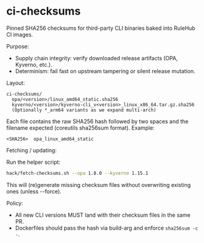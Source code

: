 # ci-checksums

Pinned SHA256 checksums for third-party CLI binaries baked into RuleHub CI images.

Purpose:

- Supply chain integrity: verify downloaded release artifacts (OPA, Kyverno, etc.).
- Determinism: fail fast on upstream tampering or silent release mutation.

Layout:

```text
ci-checksums/
  opa/<version>/linux_amd64_static.sha256
  kyverno/<version>/kyverno-cli_v<version>_linux_x86_64.tar.gz.sha256
  (Optionally *_arm64 variants as we expand multi-arch)
```

Each file contains the raw SHA256 hash followed by two spaces and the filename
expected (coreutils sha256sum format). Example:

```text
<SHA256>  opa_linux_amd64_static
```

Fetching / updating:

Run the helper script:

```bash
hack/fetch-checksums.sh --opa 1.8.0 --kyverno 1.15.1
```

This will (re)generate missing checksum files without overwriting existing ones (unless --force).

Policy:

- All new CLI versions MUST land with their checksum files in the same PR.
- Dockerfiles should pass the hash via build-arg and enforce `sha256sum -c -`.
